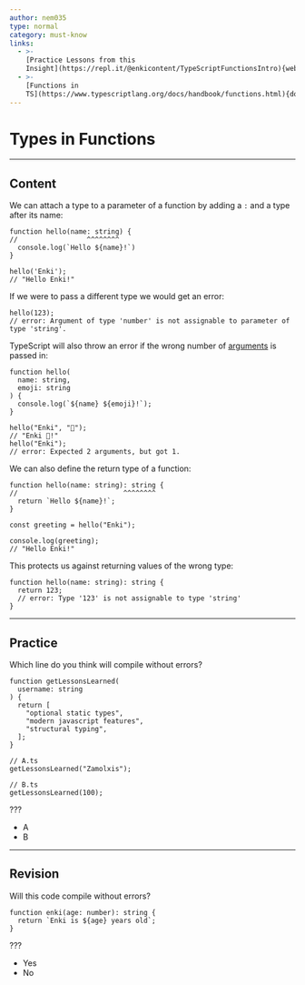 ```yaml
---
author: nem035
type: normal
category: must-know
links:
  - >-
    [Practice Lessons from this
    Insight](https://repl.it/@enkicontent/TypeScriptFunctionsIntro){website}
  - >-
    [Functions in
    TS](https://www.typescriptlang.org/docs/handbook/functions.html){documentation}
---
```


# Types in Functions


---

## Content

We can attach a type to a parameter of a function by adding a `:` and a type after its name:

```plain-text
function hello(name: string) {
//                 ^^^^^^^^
  console.log(`Hello ${name}!`)
}

hello('Enki');
// "Hello Enki!"
```

If we were to pass a different type we would get an error:

```plain-text
hello(123);
// error: Argument of type 'number' is not assignable to parameter of type 'string'.
```

TypeScript will also throw an error if the wrong number of [arguments](https://enki.com/glossary/general/parameter-vs-argument) is passed in:

```plain-text
function hello(
  name: string,
  emoji: string
) {
  console.log(`${name} ${emoji}!`);
}

hello("Enki", "👋");
// "Enki 👋!"
hello("Enki");
// error: Expected 2 arguments, but got 1.
```

We can also define the return type of a function:

```plain-text
function hello(name: string): string {
//                          ^^^^^^^^
  return `Hello ${name}!`;
}

const greeting = hello("Enki");

console.log(greeting);
// "Hello Enki!"
```

This protects us against returning values of the wrong type:

```plain-text
function hello(name: string): string {
  return 123;
  // error: Type '123' is not assignable to type 'string'
}
```


---

## Practice

Which line do you think will compile without errors?

```plain-text
function getLessonsLearned(
  username: string
) {
  return [
    "optional static types",
    "modern javascript features",
    "structural typing",
  ];
}

// A.ts
getLessonsLearned("Zamolxis");

// B.ts
getLessonsLearned(100);
```

???

- A
- B


---

## Revision

Will this code compile without errors?

```plain-text
function enki(age: number): string {
  return `Enki is ${age} years old`;
}
```

???

- Yes
- No
 
